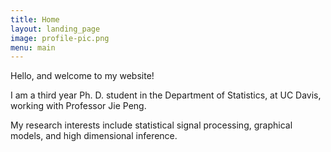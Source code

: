 ```yaml
---
title: Home
layout: landing_page
image: profile-pic.png
menu: main
---
```


Hello, and welcome to my website!  

I am a third year Ph. D. student in the Department of Statistics, at UC Davis, working with Professor Jie Peng.  

My research interests include statistical signal processing, graphical models, and high dimensional inference.  
